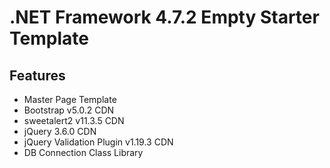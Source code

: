 # .NET Framework 4.7.2 Empty Starter Template

## Features

- Master Page Template
- Bootstrap v5.0.2 CDN
- sweetalert2 v11.3.5 CDN
- jQuery 3.6.0 CDN
- jQuery Validation Plugin v1.19.3 CDN
- DB Connection Class Library
